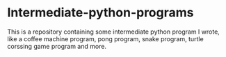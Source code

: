 # Intermediate-python-programs
This is a repository containing some intermediate python program I wrote, like a coffee machine program, pong program, snake program, turtle corssing game program and more.
